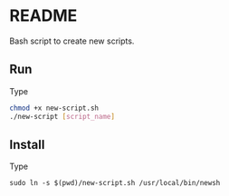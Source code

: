 # README
Bash script to create new scripts.

## Run 
Type
```bash
chmod +x new-script.sh
./new-script [script_name]
```

## Install 
Type
``` 
sudo ln -s $(pwd)/new-script.sh /usr/local/bin/newsh 
```
